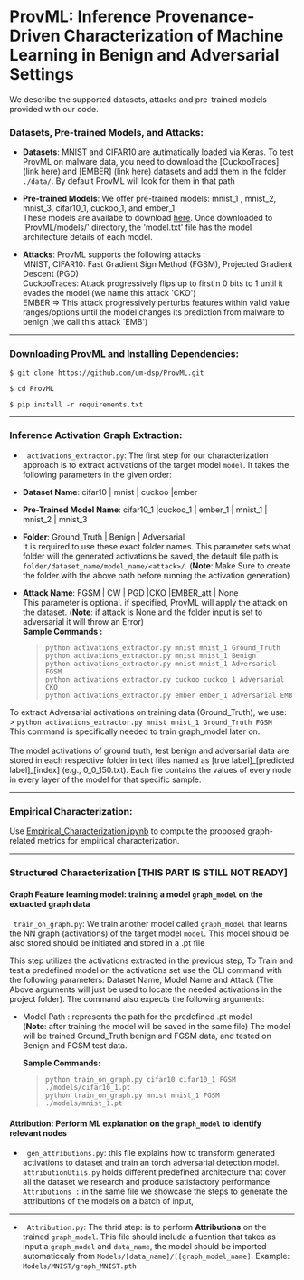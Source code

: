 # ProvML: Inference Provenance-Driven Characterization of Machine Learning in Benign and Adversarial Settings

We describe the supported datasets, attacks and pre-trained models provided with our code. <br />

### Datasets, Pre-trained Models, and Attacks:

- **Datasets**: MNIST and CIFAR10 are autimatically loaded via Keras. To test ProvML on malware data, you need to download the [CuckooTraces](link here) and [EMBER] (link here) datasets and add them in the folder `./data/`. By default ProvML will look for them in that path<br />

- **Pre-trained Models**: We offer pre-trained models: mnist_1 , mnist_2, mnist_3, cifar10_1, cuckoo_1, and ember_1 <br />
  These models are availabe to download [here](https://drive.google.com/drive/folders/1a0kdq4waz8SXU9gThsUmKsR0YTSuaEWO?usp=share_link). Once downloaded to 'ProvML/models/' directory, the 'model.txt' file has the model architecture details of each model.
  
- **Attacks**: ProvML supports the following attacks : <br />
  MNIST, CIFAR10: Fast Gradient Sign Method (FGSM), Projected Gradient Descent (PGD) <br />
  CuckooTraces: Attack progressively flips up to first n 0 bits to 1 until it evades the model (we name this attack 'CKO') <br />
  EMBER => This attack progressively perturbs features within valid value ranges/options until the model changes its prediction from malware to benign (we call this attack `EMB') <br />

***

### Downloading ProvML and Installing Dependencies:
```$ git clone https://github.com/um-dsp/ProvML.git ```

```$ cd ProvML ```

```$ pip install -r requirements.txt ```
***

### Inference Activation Graph Extraction:

- ` activations_extractor.py`: The first step for our characterization approach is to extract activations of the target model `model`. It takes the following parameters in the given order:

- **Dataset Name**: cifar10 | mnist | cuckoo |ember <br />
- **Pre-Trained Model Name**: cifar10_1 |cuckoo_1 | ember_1 | mnist_1 | mnist_2 | mnist_3 <br />
- **Folder**: Ground_Truth | Benign | Adversarial <br>
   It is required to use these exact folder names. This parameter sets what folder will the generated activations be saved, the default file path is
  `folder/dataset_name/model_name/<attack>/`. 
  (**Note**: Make Sure to create the folder with the above path before running the activation generation)
- **Attack Name**: FGSM | CW | PGD |CKO |EMBER_att | None <br />
  This parameter is optional.  if specified, ProvML will apply the attack on the dataset.
  (**Note**: if attack is None and the folder input is set to adversarial it will throw an Error) <br />
  **Sample Commands :** <br />
    >  `python activations_extractor.py mnist mnist_1 Ground_Truth  ` <br />
    >  `python activations_extractor.py mnist mnist_1 Benign  ` <br />
    > `python activations_extractor.py mnist mnist_1 Adversarial FGSM` <br />
    > `python activations_extractor.py cuckoo cuckoo_1 Adversarial CKO` <br />
    > `python activations_extractor.py ember ember_1 Adversarial EMB` <br />
   
 To extract Adversarial activations on training data (Ground_Truth), we use: <br />
    >  `python activations_extractor.py mnist mnist_1 Ground_Truth FGSM ` <br />
This command is specifically needed to train graph_model later on. <br /> <br />
The model activations of ground truth, test benign and adversarial data are stored in each respective folder in text files named as [true label]\_[predicted label]\_[index] (e.g., 0_0_150.txt). Each file contains the values of every node in every layer of the model for that specific sample. 
***

### Empirical Characterization:
 
 Use [Empirical_Characterization.ipynb](/Empirical_Characterization.ipynb) to compute the proposed graph-related metrics for empirical characterization.

---
### Structured Characterization [THIS PART IS STILL NOT READY]

#### Graph Feature learning model: training a model `graph_model` on the extracted graph data

` train_on_graph.py`: We train another model called `graph_model` that learns the NN graph (activations) of the target model `model`. This model should be also stored should be initiated and stored in a .pt file <br />

This step utilizes the activations extracted in the previous step, To Train and test a predefined model on the activations set use the CLI command with the following parameters: Dataset Name, Model Name and Attack
  (The Above arguments will just be used to locate the needed activations in the project folder).
  The command also expects the following arguments: <br />
- Model Path : represents the path for the predefined .pt model <br/>
  (**Note**: after training the model will be saved in the same file)
  The model will be trained  Ground_Truth benign and FGSM data, and tested on Benign and FGSM test data.

  **Sample Commands:** <br />

  > `python train_on_graph.py cifar10 cifar10_1 FGSM ./models/cifar10_1.pt` <br />
  > `python train_on_graph.py mnist mnist_1 FGSM ./models/mnist_1.pt` <br />


#### Attribution: Perform ML explanation on the `graph_model` to identify relevant nodes

- ` gen_attributions.py`: this file explains how to transform generated activations to dataset and train an torch adversarial detection model. ` attributionUtils.py` holds different predefined architecture that cover all the dataset we research and produce satisfactory performance.
  ` Attributions :` in the same file we showcase the steps to generate the attributions of the models on a batch of input,
  
 --- 
  
  - ` Attribution.py`: The thrid step: is to perform **Attributions** on the trained `graph_model`. This file should include a fucntion that takes as input a `graph_model` and `data_name`, the model should be imported automaticcaly from `Models/[data_name]/[[graph_model_name]`. Example: `Models/MNIST/graph_MNIST.pth`

